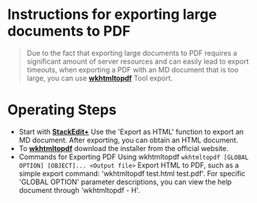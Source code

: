 # Instructions for exporting large documents to PDF
> Due to the fact that exporting large documents to PDF requires a significant amount of server resources and can easily lead to export timeouts, when exporting a PDF with an MD document that is too large, you can use **[wkhtmltopdf](https://wkhtmltopdf.org/downloads.html)** Tool export.

# Operating Steps
- Start with **[StackEdit+](https://stackedit.net/app)** Use the 'Export as HTML' function to export an MD document. After exporting, you can obtain an HTML document.
- To **[wkhtmltopdf](https://wkhtmltopdf.org/downloads.html)** download the installer from the official website.
- Commands for Exporting PDF Using wkhtmltopdf `wkhtmltopdf [GLOBAL OPTION] [OBJECT]... <Output file>` Export HTML to PDF, such as a simple export command: 'wkhtmltopdf test.html test.pdf'. For specific 'GLOBAL OPTION' parameter descriptions, you can view the help document through 'wkhtmltopdf - H'.



